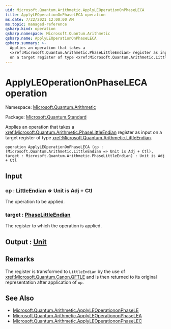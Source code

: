```yaml
---
uid: Microsoft.Quantum.Arithmetic.ApplyLEOperationOnPhaseLECA
title: ApplyLEOperationOnPhaseLECA operation
ms.date: 7/22/2021 12:00:00 AM
ms.topic: managed-reference
qsharp.kind: operation
qsharp.namespace: Microsoft.Quantum.Arithmetic
qsharp.name: ApplyLEOperationOnPhaseLECA
qsharp.summary: >-
  Applies an operation that takes a
  <xref:Microsoft.Quantum.Arithmetic.PhaseLittleEndian> register as input
  on a target register of type <xref:Microsoft.Quantum.Arithmetic.LittleEndian>.
---
```


# ApplyLEOperationOnPhaseLECA operation

Namespace: [Microsoft.Quantum.Arithmetic](xref:Microsoft.Quantum.Arithmetic)

Package: [Microsoft.Quantum.Standard](https://nuget.org/packages/Microsoft.Quantum.Standard)


Applies an operation that takes a<xref:Microsoft.Quantum.Arithmetic.PhaseLittleEndian> register as inputon a target register of type <xref:Microsoft.Quantum.Arithmetic.LittleEndian>.

```qsharp
operation ApplyLEOperationOnPhaseLECA (op : (Microsoft.Quantum.Arithmetic.LittleEndian => Unit is Adj + Ctl), target : Microsoft.Quantum.Arithmetic.PhaseLittleEndian) : Unit is Adj + Ctl
```


## Input

### op : [LittleEndian](xref:Microsoft.Quantum.Arithmetic.LittleEndian) => [Unit](xref:microsoft.quantum.qsharp.valueliterals#unit-literal)  is Adj + Ctl

The operation to be applied.


### target : [PhaseLittleEndian](xref:Microsoft.Quantum.Arithmetic.PhaseLittleEndian)

The register to which the operation is applied.



## Output : [Unit](xref:microsoft.quantum.qsharp.valueliterals#unit-literal)



## Remarks

The register is transformed to `LittleEndian` by the use of<xref:Microsoft.Quantum.Canon.QFTLE> and is then returned toits original representation after application of `op`.

## See Also

- [Microsoft.Quantum.Arithmetic.ApplyLEOperationonPhaseLE](xref:Microsoft.Quantum.Arithmetic.ApplyLEOperationonPhaseLE)
- [Microsoft.Quantum.Arithmetic.ApplyLEOperationonPhaseLEA](xref:Microsoft.Quantum.Arithmetic.ApplyLEOperationonPhaseLEA)
- [Microsoft.Quantum.Arithmetic.ApplyLEOperationonPhaseLEC](xref:Microsoft.Quantum.Arithmetic.ApplyLEOperationonPhaseLEC)